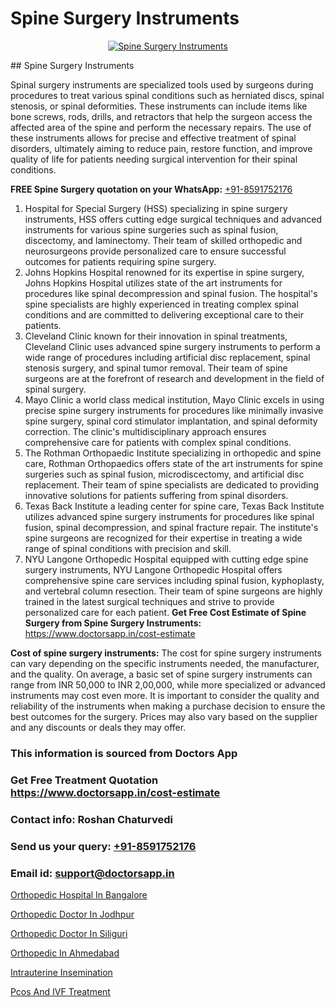 # Spine Surgery Instruments

<p align="center">
  <a href="null">
    <img src="null" alt="Spine Surgery Instruments">
  </a>
</p>
## Spine Surgery Instruments

Spinal surgery instruments are specialized tools used by surgeons during procedures to treat various spinal conditions such as herniated discs, spinal stenosis, or spinal deformities. These instruments can include items like bone screws, rods, drills, and retractors that help the surgeon access the affected area of the spine and perform the necessary repairs. The use of these instruments allows for precise and effective treatment of spinal disorders, ultimately aiming to reduce pain, restore function, and improve quality of life for patients needing surgical intervention for their spinal conditions.

**FREE Spine Surgery quotation on your WhatsApp:**  [+91-8591752176](https://api.whatsapp.com/send?phone=8591752176)

1) Hospital for Special Surgery (HSS)   specializing in spine surgery instruments, HSS offers cutting edge surgical techniques and advanced instruments for various spine surgeries such as spinal fusion, discectomy, and laminectomy. Their team of skilled orthopedic and neurosurgeons provide personalized care to ensure successful outcomes for patients requiring spine surgery.
2) Johns Hopkins Hospital   renowned for its expertise in spine surgery, Johns Hopkins Hospital utilizes state of the art instruments for procedures like spinal decompression and spinal fusion. The hospital's spine specialists are highly experienced in treating complex spinal conditions and are committed to delivering exceptional care to their patients.
3) Cleveland Clinic   known for their innovation in spinal treatments, Cleveland Clinic uses advanced spine surgery instruments to perform a wide range of procedures including artificial disc replacement, spinal stenosis surgery, and spinal tumor removal. Their team of spine surgeons are at the forefront of research and development in the field of spinal surgery.
4) Mayo Clinic   a world class medical institution, Mayo Clinic excels in using precise spine surgery instruments for procedures like minimally invasive spine surgery, spinal cord stimulator implantation, and spinal deformity correction. The clinic's multidisciplinary approach ensures comprehensive care for patients with complex spinal conditions.
5) The Rothman Orthopaedic Institute   specializing in orthopedic and spine care, Rothman Orthopaedics offers state of the art instruments for spine surgeries such as spinal fusion, microdiscectomy, and artificial disc replacement. Their team of spine specialists are dedicated to providing innovative solutions for patients suffering from spinal disorders.
6) Texas Back Institute   a leading center for spine care, Texas Back Institute utilizes advanced spine surgery instruments for procedures like spinal fusion, spinal decompression, and spinal fracture repair. The institute's spine surgeons are recognized for their expertise in treating a wide range of spinal conditions with precision and skill.
7) NYU Langone Orthopedic Hospital   equipped with cutting edge spine surgery instruments, NYU Langone Orthopedic Hospital offers comprehensive spine care services including spinal fusion, kyphoplasty, and vertebral column resection. Their team of spine surgeons are highly trained in the latest surgical techniques and strive to provide personalized care for each patient.
**Get Free Cost Estimate of Spine Surgery from Spine Surgery Instruments:** https://www.doctorsapp.in/cost-estimate

**Cost of spine surgery instruments:**
The cost for spine surgery instruments can vary depending on the specific instruments needed, the manufacturer, and the quality. On average, a basic set of spine surgery instruments can range from INR 50,000 to INR 2,00,000, while more specialized or advanced instruments may cost even more. It is important to consider the quality and reliability of the instruments when making a purchase decision to ensure the best outcomes for the surgery. Prices may also vary based on the supplier and any discounts or deals they may offer.

### This information is sourced from Doctors App 
### Get Free Treatment Quotation https://www.doctorsapp.in/cost-estimate
### Contact info: Roshan Chaturvedi 
### Send us your query: [+91-8591752176](https://api.whatsapp.com/send?phone=8591752176) 
### Email id: support@doctorsapp.in

[Orthopedic Hospital In Bangalore](https://www.linkedin.com/pulse/orthopedic-hospital-bangalore-meniscus-tear-treatment-5wphe?trackingId=DPHnHJihIV5VyH4LiZaQQw%3D%3D&lipi=urn%3Ali%3Apage%3Ad_flagship3_company_admin%3BYMgSyE7iTb6%2BgQ5kQEIvvw%3D%3D)

[Orthopedic Doctor In Jodhpur](https://www.linkedin.com/pulse/orthopedic-doctor-jodhpur-doctorsapp-khulna-njcve/?lipi=urn%3Ali%3Apage%3Ad_flagship3_publishing_published%3B6s0HL1EnS62Kk1Ppug3b7A%3D%3D)

[Orthopedic Doctor In Siliguri](https://medium.com/@vimalrana22/orthopedic-doctor-in-siliguri-944db1fb89cc)

[Orthopedic In Ahmedabad](https://medium.com/@manish632504/orthopedic-in-ahmedabad-918022614663)

[Intrauterine Insemination](https://doctors-apps.github.io/doctorsapp/intrauterine-insemination)

[Pcos And IVF Treatment](https://doctors-apps.github.io/doctorsapp/pcos-and-ivf-treatment)


